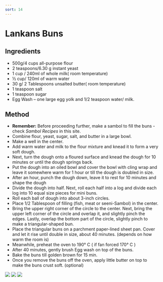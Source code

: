 ```yaml
---
sort: 14
---
```


# Lankans Buns 

## Ingredients

* 500g/4 cups all-purpose flour
* 2 teaspoons/6.30 g instant yeast
* 1 cup / 240ml of whole milk( room temperature)
* ½ cup/ 120ml of warm water
* 30 g/ 2 Tablespoons unsalted butter( room temperature)
* 1 teaspoon salt
* 1 teaspoon sugar
* Egg Wash – one large egg yolk and 1/2 teaspoon water/ milk.

## Method
* __Remember:__ Before proceeding further, make a sambol to fill the buns - check *Sambol Recipes* in this site.
* Combine flour, yeast, sugar, salt, and butter in a large bowl.
* Make a well in the center.
* Add warm water and milk to the flour mixture and knead it to form a very soft dough.
* Next, turn the dough onto a floured surface and knead the dough for 10 minutes or until the dough springs back.
* Put the dough into an oiled bowl and cover the bowl with cling wrap and leave it somewhere warm for 1 hour or till the dough is doubled in size.
* After an hour, punch the dough down, leave it to rest for 10 minutes and shape the dough
* Divide the dough into half. Next, roll each half into a log and divide each log into 10 equal size pieces for mini buns.
* Roll each ball of dough into about 3-inch circles. 
* Place 1/2 Tablespoon of filling (fish, meat or seeni-Sambol) in the center. 
* Bring the upper right corner of the circle to the center. Next, bring the upper left corner of the circle and overlap it, and slightly pinch the edges.  Lastly, overlap the bottom part of the circle, slightly pinch to make a triangular-shaped bun.
* Place the triangular buns on a parchment paper-lined sheet pan. Cover and let it rise until double in size, about 40 minutes. (depends on how warm the room is)
* Meanwhile, preheat the oven to 190° C ( if fan forced 170° C )
* After 40 minutes, gently brush Egg wash on top of the buns.
* Bake the buns till golden brown for 15 min.
* Once you remove the buns off the oven, apply little butter on top to make the buns crust soft. (optional)

<img src="{{site.baseurl}}/images/bun1.jpeg"/>
<img src="{{site.baseurl}}/images/bun2.jpeg"/>
<img src="{{site.baseurl}}/images/bun3.jpeg"/>
